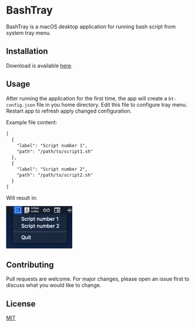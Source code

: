 # BashTray

BashTray is a macOS desktop application for running bash script from system tray menu.

## Installation

Download is available [here](https://github.com/kunstefix/bash-tray/releases/tag/untagged-7a8482a1f99591a2925e).

## Usage
After running the application for the first time, the app will create a `bt-config.json` file in you home directory. Edit this file to configure tray menu. Restart app to refresh apply changed configuration.

Example file content:
```
[
  {
    "label": "Script number 1",
    "path": "/path/to/script1.sh"
  },
  {
    "label": "Script number 2",
    "path": "/path/to/script2.sh"
  }
]
```

Will result in:

![Screenshot](readme-screenshot.png)


## Contributing
Pull requests are welcome. For major changes, please open an issue first to discuss what you would like to change.
## License
[MIT](https://choosealicense.com/licenses/mit/)